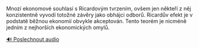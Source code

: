 
Mnozí ekonomové souhlasí s Ricardovým tvrzením, ovšem jen někteří z něj konzistentně vyvodí totožné závěry jako obhájci odborů. Ricardův efekt je v podstatě běžnou ekonomií obvykle akceptován. Tento teorém je nicméně jedním z nejhorších ekonomických omylů.

[🔊 Poslechnout audio](/data/7-paragraphs/audio/chapter_153/para_008-Mnoz-ekonomov-souhlas-s-Ricardovm-tvrzenm-ov.mp3)

